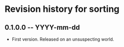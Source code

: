 # Revision history for sorting

## 0.1.0.0 -- YYYY-mm-dd

* First version. Released on an unsuspecting world.

